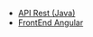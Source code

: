 - [API Rest (Java)](https://github.com/SidneyMoreira/bootCampsDIO/tree/master/EverisFullStack/CrieGerencSalasReunioesJavaeAngular/salasdereuniao)
- [FrontEnd Angular](https://github.com/SidneyMoreira/bootCampsDIO/tree/master/EverisFullStack/CrieGerencSalasReunioesJavaeAngular/frontSalaReuniao/client-room)

